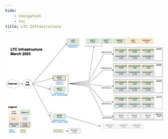 ```yaml
---
hide:
    - navigation
    - toc
title: LTC Infrastructure
---
```


![architecture](../assets/ltc-infrastructure-mar2023-light.png#only-light)
